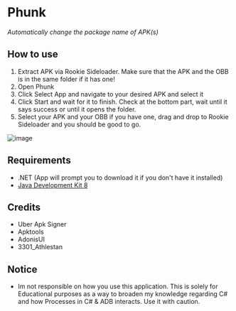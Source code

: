 # Phunk
*Automatically change the package name of APK(s)*

## How to use
1. Extract APK via Rookie Sideloader. Make sure that the APK and the OBB is in the same folder if it has one!
2. Open Phunk
3. Click Select App and navigate to your desired APK and select it
4. Click Start and wait for it to finish. Check at the bottom part, wait until it says success or until it opens the folder.
5. Select your APK and your OBB if you have one, drag and drop to Rookie Sideloader and you should be good to go.

![image](https://github.com/shibadevs/phunk/assets/154506302/6e662c29-de67-40ed-ba45-122656f4d6c0)

## Requirements
* .NET (App will prompt you to download it if you don't have it installed)
* [Java Development Kit 8](https://www.oracle.com/java/technologies/javase/javase8-archive-downloads.html)

## Credits
* Uber Apk Signer
* Apktools
* AdonisUI
* 3301_Athlestan

## Notice
* Im not responsible on how you use this application. This is solely for Educational purposes as a way to broaden my knowledge regarding C# and how Processes in C# & ADB interacts.
  Use it with caution.

  

